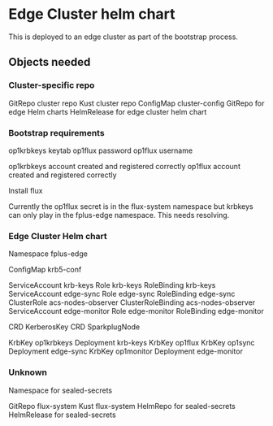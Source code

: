 # Edge Cluster helm chart

This is deployed to an edge cluster as part of the bootstrap process.

## Objects needed

### Cluster-specific repo

GitRepo cluster repo
Kust cluster repo
ConfigMap cluster-config
GitRepo for edge Helm charts
HelmRelease for edge cluster helm chart

### Bootstrap requirements

op1krbkeys keytab
op1flux password
op1flux username

op1krbkeys account created and registered correctly
op1flux account created and registered correctly

Install flux

Currently the op1flux secret is in the flux-system namespace but krbkeys
can only play in the fplus-edge namespace. This needs resolving.

### Edge Cluster Helm chart

Namespace fplus-edge

ConfigMap krb5-conf

ServiceAccount krb-keys
Role krb-keys
RoleBinding krb-keys
ServiceAccount edge-sync
Role edge-sync
RoleBinding edge-sync
ClusterRole acs-nodes-observer
ClusterRoleBinding acs-nodes-observer
ServiceAccount edge-monitor
Role edge-monitor
RoleBinding edge-monitor

CRD KerberosKey
CRD SparkplugNode

KrbKey op1krbkeys
Deployment krb-keys
KrbKey op1flux
KrbKey op1sync
Deployment edge-sync
KrbKey op1monitor
Deployment edge-monitor

### Unknown

Namespace for sealed-secrets

GitRepo flux-system
Kust flux-system
HelmRepo for sealed-secrets
HelmRelease for sealed-secrets

